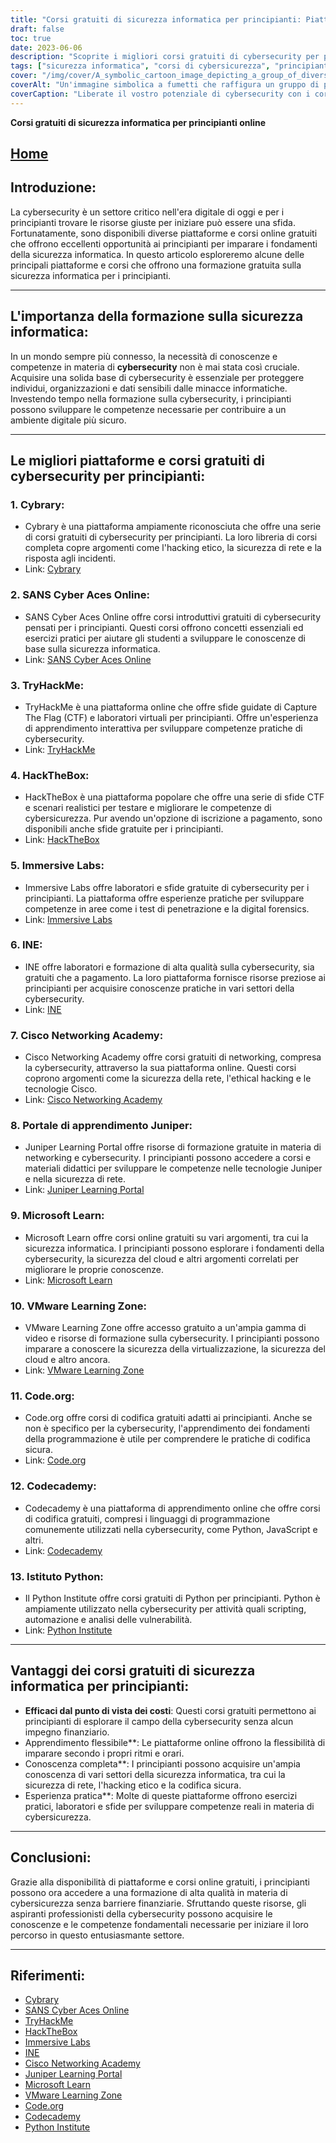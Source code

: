 ```yaml
---
title: "Corsi gratuiti di sicurezza informatica per principianti: Piattaforme e formazione top"
draft: false
toc: true
date: 2023-06-06
description: "Scoprite i migliori corsi gratuiti di cybersecurity per principianti sulle principali piattaforme e iniziate il vostro viaggio in questo settore critico."
tags: ["sicurezza informatica", "corsi di cybersicurezza", "principianti", "corsi gratuiti", "piattaforme online", "formazione sulla cybersicurezza", "risorse di apprendimento", "sicurezza della rete", "hacking etico", "codifica sicura", "competenze pratiche", "esperienza pratica", "fondamenti di cybersecurity", "Cibrario", "SANS Cyber Aces online", "TryHackMe", "HackTheBox", "Laboratori immersivi", "INE", "Accademia di rete Cisco", "Portale di apprendimento Juniper", "Microsoft Impara", "Zona di apprendimento VMware", "Codice.org", "Codecademy", "Istituto Python", "Apprendimento efficace dal punto di vista dei costi", "apprendimento flessibile", "conoscenza completa", "esperienza pratica di cybersecurity"]
cover: "/img/cover/A_symbolic_cartoon_image_depicting_a_group_of_diverse_indiv.png"
coverAlt: "Un'immagine simbolica a fumetti che raffigura un gruppo di persone diverse che indossano un abbigliamento per la sicurezza informatica, in piedi insieme in una formazione a scudo, con icone di codici binari e lucchetti che li circondano, sottolineando l'importanza dell'unità e della protezione nel regno digitale."
coverCaption: "Liberate il vostro potenziale di cybersecurity con i corsi gratuiti per principianti!"
---
```


**Corsi gratuiti di sicurezza informatica per principianti online**

## [Home](/cyber-security-career-playbook-start/)

## Introduzione:
La cybersecurity è un settore critico nell'era digitale di oggi e per i principianti trovare le risorse giuste per iniziare può essere una sfida. Fortunatamente, sono disponibili diverse piattaforme e corsi online gratuiti che offrono eccellenti opportunità ai principianti per imparare i fondamenti della sicurezza informatica. In questo articolo esploreremo alcune delle principali piattaforme e corsi che offrono una formazione gratuita sulla sicurezza informatica per i principianti.

______

## L'importanza della formazione sulla sicurezza informatica:
In un mondo sempre più connesso, la necessità di conoscenze e competenze in materia di **cybersecurity** non è mai stata così cruciale. Acquisire una solida base di cybersecurity è essenziale per proteggere individui, organizzazioni e dati sensibili dalle minacce informatiche. Investendo tempo nella formazione sulla cybersecurity, i principianti possono sviluppare le competenze necessarie per contribuire a un ambiente digitale più sicuro.

______

## Le migliori piattaforme e corsi gratuiti di cybersecurity per principianti:

### 1. Cybrary:
- Cybrary è una piattaforma ampiamente riconosciuta che offre una serie di corsi gratuiti di cybersecurity per principianti. La loro libreria di corsi completa copre argomenti come l'hacking etico, la sicurezza di rete e la risposta agli incidenti.
- Link: [Cybrary](https://www.cybrary.it/)

### 2. SANS Cyber Aces Online:
- SANS Cyber Aces Online offre corsi introduttivi gratuiti di cybersecurity pensati per i principianti. Questi corsi offrono concetti essenziali ed esercizi pratici per aiutare gli studenti a sviluppare le conoscenze di base sulla sicurezza informatica.
- Link: [SANS Cyber Aces Online](https://www.cyberaces.org/)

### 3. TryHackMe:
- TryHackMe è una piattaforma online che offre sfide guidate di Capture The Flag (CTF) e laboratori virtuali per principianti. Offre un'esperienza di apprendimento interattiva per sviluppare competenze pratiche di cybersecurity.
- Link: [TryHackMe](https://tryhackme.com/)

### 4. HackTheBox:
- HackTheBox è una piattaforma popolare che offre una serie di sfide CTF e scenari realistici per testare e migliorare le competenze di cybersicurezza. Pur avendo un'opzione di iscrizione a pagamento, sono disponibili anche sfide gratuite per i principianti.
- Link: [HackTheBox](https://www.hackthebox.eu/)

### 5. Immersive Labs:
- Immersive Labs offre laboratori e sfide gratuite di cybersecurity per i principianti. La piattaforma offre esperienze pratiche per sviluppare competenze in aree come i test di penetrazione e la digital forensics.
- Link: [Immersive Labs](https://www.immersivelabs.com/)

### 6. INE:
- INE offre laboratori e formazione di alta qualità sulla cybersecurity, sia gratuiti che a pagamento. La loro piattaforma fornisce risorse preziose ai principianti per acquisire conoscenze pratiche in vari settori della cybersecurity.
- Link: [INE](https://ine.com/)

### 7. Cisco Networking Academy:
- Cisco Networking Academy offre corsi gratuiti di networking, compresa la cybersecurity, attraverso la sua piattaforma online. Questi corsi coprono argomenti come la sicurezza della rete, l'ethical hacking e le tecnologie Cisco.
- Link: [Cisco Networking Academy](https://www.cisco.com/c/m/en_sg/partners/cisco-networking-academy/index.html)

### 8. Portale di apprendimento Juniper:
- Juniper Learning Portal offre risorse di formazione gratuite in materia di networking e cybersecurity. I principianti possono accedere a corsi e materiali didattici per sviluppare le competenze nelle tecnologie Juniper e nella sicurezza di rete.
- Link: [Juniper Learning Portal](https://learningportal.juniper.net/juniper/default.aspx)

### 9. Microsoft Learn:
- Microsoft Learn offre corsi online gratuiti su vari argomenti, tra cui la sicurezza informatica. I principianti possono esplorare i fondamenti della cybersecurity, la sicurezza del cloud e altri argomenti correlati per migliorare le proprie conoscenze.
- Link: [Microsoft Learn](https://docs.microsoft.com/en-us/learn/)

### 10. VMware Learning Zone:
- VMware Learning Zone offre accesso gratuito a un'ampia gamma di video e risorse di formazione sulla cybersecurity. I principianti possono imparare a conoscere la sicurezza della virtualizzazione, la sicurezza del cloud e altro ancora.
- Link: [VMware Learning Zone](https://www.vmware.com/education-services/learning-zone.html)

### 11. Code.org:
- Code.org offre corsi di codifica gratuiti adatti ai principianti. Anche se non è specifico per la cybersecurity, l'apprendimento dei fondamenti della programmazione è utile per comprendere le pratiche di codifica sicura.
- Link: [Code.org](https://studio.code.org/courses)

### 12. Codecademy:
- Codecademy è una piattaforma di apprendimento online che offre corsi di codifica gratuiti, compresi i linguaggi di programmazione comunemente utilizzati nella cybersecurity, come Python, JavaScript e altri.
- Link: [Codecademy](https://www.codecademy.com/)

### 13. Istituto Python:
- Il Python Institute offre corsi gratuiti di Python per principianti. Python è ampiamente utilizzato nella cybersecurity per attività quali scripting, automazione e analisi delle vulnerabilità.
- Link: [Python Institute](https://pythoninstitute.org/free-python-courses/)

______

## Vantaggi dei corsi gratuiti di sicurezza informatica per principianti:
- **Efficaci dal punto di vista dei costi**: Questi corsi gratuiti permettono ai principianti di esplorare il campo della cybersecurity senza alcun impegno finanziario.
- Apprendimento flessibile**: Le piattaforme online offrono la flessibilità di imparare secondo i propri ritmi e orari.
- Conoscenza completa**: I principianti possono acquisire un'ampia conoscenza di vari settori della sicurezza informatica, tra cui la sicurezza di rete, l'hacking etico e la codifica sicura.
- Esperienza pratica**: Molte di queste piattaforme offrono esercizi pratici, laboratori e sfide per sviluppare competenze reali in materia di cybersicurezza.

______

## Conclusioni:
Grazie alla disponibilità di piattaforme e corsi online gratuiti, i principianti possono ora accedere a una formazione di alta qualità in materia di cybersicurezza senza barriere finanziarie. Sfruttando queste risorse, gli aspiranti professionisti della cybersecurity possono acquisire le conoscenze e le competenze fondamentali necessarie per iniziare il loro percorso in questo entusiasmante settore.

______

## Riferimenti:
- [Cybrary](https://www.cybrary.it/)
- [SANS Cyber Aces Online](https://www.cyberaces.org/)
- [TryHackMe](https://tryhackme.com/)
- [HackTheBox](https://www.hackthebox.eu/)
- [Immersive Labs](https://www.immersivelabs.com/)
- [INE](https://ine.com/)
- [Cisco Networking Academy](https://www.cisco.com/c/m/en_sg/partners/cisco-networking-academy/index.html)
- [Juniper Learning Portal](https://learningportal.juniper.net/juniper/default.aspx)
- [Microsoft Learn](https://docs.microsoft.com/en-us/learn/)
- [VMware Learning Zone](https://www.vmware.com/education-services/learning-zone.html)
- [Code.org](https://studio.code.org/courses)
- [Codecademy](https://www.codecademy.com/)
- [Python Institute](https://pythoninstitute.org/free-python-courses/)